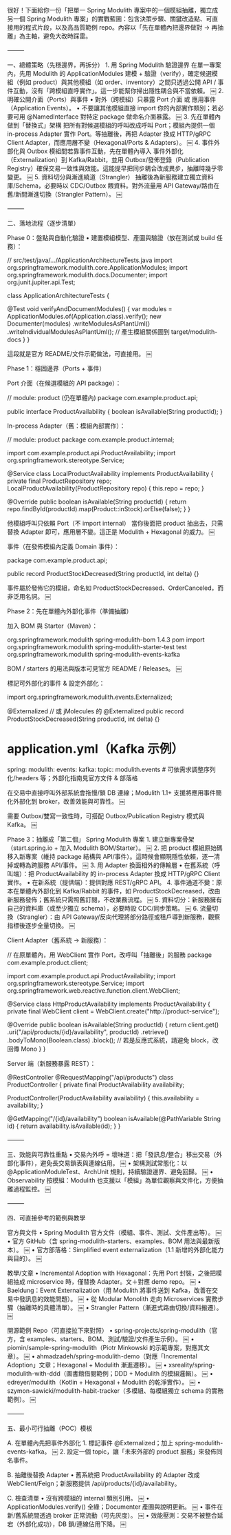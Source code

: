 很好！下面給你一份「把單一 Spring Modulith 專案中的一個模組抽離，獨立成另一個 Spring Modulith 專案」的實戰藍圖：包含決策步驟、關鍵改造點、可直接用的程式片段，以及高品質範例 repo。內容以「先在單體內把邊界做對 → 再抽離」為主軸，避免大改時踩雷。

⸻

一、總體策略（先穩邊界，再拆分）
	1.	用 Spring Modulith 驗證邊界
在單一專案內，先用 Modulith 的 ApplicationModules 建模 + 驗證（verify），確定候選模組（例如 product）與其他模組（如 order、inventory）之間只透過公開 API / 事件互動，沒有「跨模組直呼實作」。這一步能幫你掃出隱性耦合與不當依賴。 ￼
	2.	明確公開介面（Ports）與事件
	•	對外（跨模組）只暴露 Port 介面 或 應用事件（Application Events）。
	•	不要讓其他模組直接 import 你的內部實作類別；若必要可用 @NamedInterface 對特定 package 做命名介面暴露。 ￼
	3.	先在單體內做到「替換式」架構
把所有對候選模組的呼叫改成呼叫 Port；模組內提供一個 in-process Adapter 實作 Port。等抽離後，再把 Adapter 換成 HTTP/gRPC Client Adapter，而應用層不變（Hexagonal/Ports & Adapters）。 ￼
	4.	事件外部化與 Outbox
模組間若靠事件互動，先在單體內導入 事件外部化（Externalization）到 Kafka/Rabbit，並用 Outbox/發佈登錄（Publication Registry）確保交易一致性與效能。這能提早把同步耦合改成異步，抽離時幾乎零變更。 ￼
	5.	資料切分與漸進繞道（Strangler）
抽離後為新服務建立獨立資料庫/Schema，必要時以 CDC/Outbox 餵資料。對外流量用 API Gateway/路由在舊/新間漸進切換（Strangler Pattern）。 ￼

⸻

二、落地流程（逐步清單）

Phase 0：盤點與自動化驗證
	•	建置模組模型、產圖與驗證（放在測試或 build 任務）：

// src/test/java/.../ApplicationArchitectureTests.java
import org.springframework.modulith.core.ApplicationModules;
import org.springframework.modulith.docs.Documenter;
import org.junit.jupiter.api.Test;

class ApplicationArchitectureTests {

  @Test
  void verifyAndDocumentModules() {
    var modules = ApplicationModules.of(Application.class).verify();
    new Documenter(modules)
        .writeModulesAsPlantUml()
        .writeIndividualModulesAsPlantUml(); // 產生模組關係圖到 target/modulith-docs
  }
}

這段就是官方 README/文件示範做法，可直接用。 ￼

Phase 1：穩固邊界（Ports + 事件）

Port 介面（在候選模組的 API package）：

// module: product (仍在單體內)
package com.example.product.api;

public interface ProductAvailability {
  boolean isAvailable(String productId);
}

In-process Adapter（舊：模組內部實作）：

// module: product
package com.example.product.internal;

import com.example.product.api.ProductAvailability;
import org.springframework.stereotype.Service;

@Service
class LocalProductAvailability implements ProductAvailability {
  private final ProductRepository repo;
  LocalProductAvailability(ProductRepository repo) { this.repo = repo; }

  @Override public boolean isAvailable(String productId) {
    return repo.findById(productId).map(Product::inStock).orElse(false);
  }
}

他模組呼叫只依賴 Port（不 import internal）
當你後面把 product 抽出去，只需替換 Adapter 即可，應用層不變。這正是 Modulith + Hexagonal 的威力。 ￼

事件（在發佈模組內定義 Domain 事件）：

package com.example.product.api;

public record ProductStockDecreased(String productId, int delta) {}

事件屬於發佈它的模組，命名如 ProductStockDecreased、OrderCanceled，而非泛用名詞。 ￼

Phase 2：先在單體內外部化事件（準備抽離）

加入 BOM 與 Starter（Maven）：

<!-- pom.xml -->
<dependencyManagement>
  <dependencies>
    <dependency>
      <groupId>org.springframework.modulith</groupId>
      <artifactId>spring-modulith-bom</artifactId>
      <version>1.4.3</version><!-- 依最新 release -->
      <type>pom</type>
      <scope>import</scope>
    </dependency>
  </dependencies>
</dependencyManagement>

<dependencies>
  <dependency>
    <groupId>org.springframework.modulith</groupId>
    <artifactId>spring-modulith-starter-test</artifactId>
    <scope>test</scope>
  </dependency>
  <!-- 若要外部化到 Kafka 可加： -->
  <dependency>
    <groupId>org.springframework.modulith</groupId>
    <artifactId>spring-modulith-events-kafka</artifactId>
  </dependency>
</dependencies>

BOM / starters 的用法與版本可見官方 README / Releases。 ￼

標記可外部化的事件 & 設定外部化：

import org.springframework.modulith.events.Externalized;

@Externalized // 或 jMolecules 的 @Externalized
public record ProductStockDecreased(String productId, int delta) {}

# application.yml（Kafka 示例）
spring:
  modulith:
    events:
      kafka:
        topic: modulith.events
        # 可依需求調整序列化/headers 等；外部化指南見官方文件 & 部落格

在交易中直接呼叫外部系統會拖慢/鎖 DB 連線；Modulith 1.1+ 支援將應用事件簡化外部化到 broker，改善效能與可靠性。 ￼

需要 Outbox/雙寫一致性時，可搭配 Outbox/Publication Registry 模式與 Kafka。 ￼

Phase 3：抽離成「第二個」 Spring Modulith 專案
	1.	建立新專案骨架（start.spring.io + 加入 Modulith BOM/Starter）。 ￼
	2.	把 product 模組原始碼移入新專案（維持 package 結構與 API/事件）。這時候會顯現隱性依賴，逐一清掉或轉為跨服務 API/事件。 ￼
	3.	用 Adapter 換面相外的傳輸層
	•	在舊系統（呼叫端）：把 ProductAvailability 的 in-process Adapter 換成 HTTP/gRPC Client 實作。
	•	在新系統（提供端）：提供對應 REST/gRPC API。
	4.	事件通道不變：原本在單體內外部化到 Kafka/Rabbit 的事件，如 ProductStockDecreased，改由新服務發佈；舊系統只需照舊訂閱，不改業務流程。 ￼
	5.	資料切分：新服務擁有自己的資料庫（或至少獨立 schema），必要時設 CDC/同步策略。 ￼
	6.	流量切換（Strangler）：由 API Gateway/反向代理將部分路徑或租戶導到新服務，觀察指標後逐步全量切換。 ￼

Client Adapter（舊系統 → 新服務）：

// 在原單體內，用 WebClient 實作 Port，改呼叫「抽離後」的服務
package com.example.product.client;

import com.example.product.api.ProductAvailability;
import org.springframework.stereotype.Service;
import org.springframework.web.reactive.function.client.WebClient;

@Service
class HttpProductAvailability implements ProductAvailability {
  private final WebClient client = WebClient.create("http://product-service");

  @Override public boolean isAvailable(String productId) {
    return client.get()
        .uri("/api/products/{id}/availability", productId)
        .retrieve()
        .bodyToMono(Boolean.class)
        .block(); // 若是反應式系統，請避免 block，改回傳 Mono<Boolean>
  }
}

Server 端（新服務暴露 REST）：

@RestController
@RequestMapping("/api/products")
class ProductController {
  private final ProductAvailability availability;

  ProductController(ProductAvailability availability) { this.availability = availability; }

  @GetMapping("/{id}/availability")
  boolean isAvailable(@PathVariable String id) {
    return availability.isAvailable(id);
  }
}


⸻

三、效能與可靠性重點
	•	交易內外呼 = 壞味道：把「發訊息/整合」移出交易（外部化事件），避免長交易鎖表與連線佔用。 ￼
	•	架構測試常態化：以 @ApplicationModuleTest、ArchUnit 規則，持續驗證邊界、避免回歸。 ￼
	•	Observability 按模組：Modulith 也支援以「模組」為單位觀察與文件化，方便抽離過程監控。 ￼

⸻

四、可直接參考的範例與教學

官方與文件
	•	Spring Modulith 官方文件（模組、事件、測試、文件產出等）。 ￼
	•	官方 GitHub（含 spring-modulith-starters、examples、BOM 用法與最新版本）。 ￼
	•	官方部落格：Simplified event externalization（1.1 新增的外部化能力與目的）。 ￼

教學/文章
	•	Incremental Adoption with Hexagonal：先用 Port 封裝，之後把模組抽成 microservice 時，僅替換 Adapter。文＋對應 demo repo。 ￼
	•	Baeldung：Event Externalization（用 Modulith 將事件送到 Kafka，改善在交易中發訊息的效能問題）。 ￼
	•	從 Modular Monolith 走向 Microservices 實務步驟（抽離時的具體清單）。 ￼
	•	Strangler Pattern（漸進式路由切換/資料搬遷）。 ￼

開源範例 Repo（可直接拉下來對照）
	•	spring-projects/spring-modulith（官方，含 examples、starters、BOM、測試/驗證/文件產生示例）。 ￼
	•	piomin/sample-spring-modulith（Piotr Minkowski 的示範專案，對應其文章）。 ￼
	•	ahmadzadeh/spring-modulith-demo（對應「Incremental Adoption」文章；Hexagonal + Modulith 漸進遷移）。 ￼
	•	xsreality/spring-modulith-with-ddd（圖書館借閱範例；DDD + Modulith 的模組邏輯）。 ￼
	•	edreyer/modulith（Kotlin + Hexagonal + Modulith 的乾淨實作）。 ￼
	•	szymon-sawicki/modulith-habit-tracker（多模組、每模組獨立 schema 的實務範例）。 ￼

⸻

五、最小可行抽離（POC）模板

A. 在單體內先把事件外部化
	1.	標記事件 @Externalized；加上 spring-modulith-events-kafka。 ￼
	2.	設定一個 topic，讓「未來外部的 product 服務」來發佈同名事件。

B. 抽離後替換 Adapter
	•	舊系統把 ProductAvailability 的 Adapter 改成 WebClient/Feign；新服務提供 /api/products/{id}/availability。

C. 檢查清單
	•	沒有跨模組的 internal 類別引用。 ￼
	•	ApplicationModules.verify() 全綠；Documenter 產圖與說明更新。 ￼
	•	事件在新/舊系統間透過 broker 正常流動（可先灰度）。 ￼
	•	效能壓測：交易不被整合延宕（外部化成功），DB 鎖/連線佔用下降。 ￼
